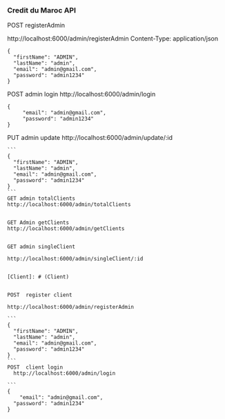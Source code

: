 ###  Credit du Maroc API 
[Admin]: # (Admin)

POST
registerAdmin

http://localhost:6000/admin/registerAdmin
Content-Type: application/json
```	
{
  "firstName": "ADMIN",
  "lastName": "admin",
  "email": "admin@gmail.com",
  "password": "admin1234"
}
```	
POST
admin login
http://localhost:6000/admin/login
```	
{
     "email": "admin@gmail.com",
     "password": "admin1234"
}
```

PUT admin update 
http://localhost:6000/admin/update/:id
````
```	
{
  "firstName": "ADMIN",
  "lastName": "admin",
  "email": "admin@gmail.com",
  "password": "admin1234"
}
```
GET admin totalClients
http://localhost:6000/admin/totalClients


GET Admin getClients
http://localhost:6000/admin/getClients


GET admin singleClient

http://localhost:6000/admin/singleClient/:id


[Client]: # (Client)


POST  register client

http://localhost:6000/admin/registerAdmin

```
{
  "firstName": "ADMIN",
  "lastName": "admin",
  "email": "admin@gmail.com",
  "password": "admin1234"
}
```
POST  client login
  http://localhost:6000/admin/login

```
{
    "email": "admin@gmail.com",
  "password": "admin1234"
}